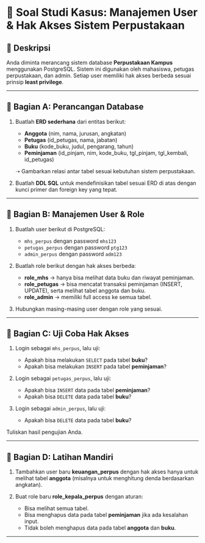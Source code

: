 # 📘 Soal Studi Kasus: **Manajemen User & Hak Akses Sistem Perpustakaan**

## 📌 Deskripsi

Anda diminta merancang sistem database **Perpustakaan Kampus** menggunakan PostgreSQL. Sistem ini digunakan oleh mahasiswa, petugas perpustakaan, dan admin. Setiap user memiliki hak akses berbeda sesuai prinsip **least privilege**.

---

## 🧩 Bagian A: Perancangan Database

1. Buatlah **ERD sederhana** dari entitas berikut:

   * **Anggota** (nim, nama, jurusan, angkatan)
   * **Petugas** (id_petugas, nama, jabatan)
   * **Buku** (kode_buku, judul, pengarang, tahun)
   * **Peminjaman** (id_pinjam, nim, kode_buku, tgl_pinjam, tgl_kembali, id_petugas)

   ➝ Gambarkan relasi antar tabel sesuai kebutuhan sistem perpustakaan.

2. Buatlah **DDL SQL** untuk mendefinisikan tabel sesuai ERD di atas dengan kunci primer dan foreign key yang tepat.

---

## 🧩 Bagian B: Manajemen User & Role

1. Buatlah user berikut di PostgreSQL:

   * `mhs_perpus` dengan password `mhs123`
   * `petugas_perpus` dengan password `ptg123`
   * `admin_perpus` dengan password `adm123`

2. Buatlah role berikut dengan hak akses berbeda:

   * **role_mhs** → hanya bisa melihat data buku dan riwayat peminjaman.
   * **role_petugas** → bisa mencatat transaksi peminjaman (INSERT, UPDATE), serta melihat tabel anggota dan buku.
   * **role_admin** → memiliki full access ke semua tabel.

3. Hubungkan masing-masing user dengan role yang sesuai.

---

## 🧩 Bagian C: Uji Coba Hak Akses

1. Login sebagai `mhs_perpus`, lalu uji:

   * Apakah bisa melakukan `SELECT` pada tabel **buku**?
   * Apakah bisa melakukan `INSERT` pada tabel **peminjaman**?

2. Login sebagai `petugas_perpus`, lalu uji:

   * Apakah bisa `INSERT` data pada tabel **peminjaman**?
   * Apakah bisa `DELETE` data pada tabel **buku**?

3. Login sebagai `admin_perpus`, lalu uji:

   * Apakah bisa `DELETE` data pada tabel **buku**?

Tuliskan hasil pengujian Anda.

---

## 🧩 Bagian D: Latihan Mandiri

1. Tambahkan user baru **keuangan_perpus** dengan hak akses hanya untuk melihat tabel **anggota** (misalnya untuk menghitung denda berdasarkan angkatan).
2. Buat role baru **role_kepala_perpus** dengan aturan:

   * Bisa melihat semua tabel.
   * Bisa menghapus data pada tabel **peminjaman** jika ada kesalahan input.
   * Tidak boleh menghapus data pada tabel **anggota** dan **buku**.

---